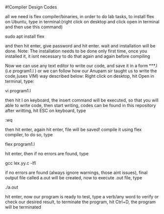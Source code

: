 #!Compiler Design Codes

all we need is flex compiler/binaries, in order to do lab tasks, to install flex on Ubuntu, type in terminal:(right click on desktop and click open in terminal and then use this command)


sudo apt install flex


and then hit enter, give password and hit enter. wait and installation will be done. 
Note: The installation needs to be done only first time, once you installed it, it isnt necessary to do that again and again before compiling 



Now we can use any text editor to write our code, and save it in a form ***.l (i.e program1.l )
or we can follow how our Anupam sir taught us to write the code,(uses VIM) way described below:
Right click on desktop, hit Open in terminal, type:


vi program1.l


then hit I on keyboard, the insert command will be executed, so that you will able to write code,
then start writing, codes can be found in this repository
after writting, hit ESC on keyboard, type


:wq


then hit enter, again hit enter, file will be saved!
compile it using flex compiler, to do so, type


flex program1.l


hit enter, then if no errors are found, type


gcc lex.yy.c -lfl


if no errors are found (always ignore warnings, those aint issues), final output file called a.out will be created, now to execute .out file, type

./a.out

hit enter, now our program is ready to test, type a verb/any word to verify or check our desired result, to terminate the program, hit Ctrl+D, the program will be terminated
